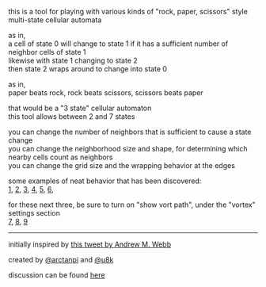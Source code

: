 this is a tool for playing with various kinds of "rock, paper, scissors" style multi-state cellular automata

as in,<br>
a cell of state 0 will change to state 1 if it has a sufficient number of neighbor cells of state 1<br>
likewise with state 1 changing to state 2<br>
then state 2 wraps around to change into state 0

as in,<br>
paper beats rock, rock beats scissors, scissors beats paper

that would be a "3 state" cellular automaton<br>
this tool allows between 2 and 7 states

you can change the number of neighbors that is sufficient to cause a state change<br>
you can change the neighborhood size and shape, for determining which nearby cells count as neighbors<br>
you can change the grid size and the wrapping behavior at the edges

some examples of neat behavior that has been discovered:<br>
[1](https://u8k.github.io/rps/#50x50.3.3.8.ɅɭȟʓϫʯΆǻћɢĆқХӖɺɅΆЗҐȟʓŠȦ¿ӖʖƇΆƿɕӅƇëĀʊΆԒԆɝʓˠӅʓĆΆԆӖХķɝʓҐǻԆŠȦɌŠȦҐƿԆɕӅɔԆΆҐԒԆԆɝϫɕɌΆћԆėӖϔɕΆΆћԆɌàȟʖʯΆћԆɕΆΆХӖћϰԆԆŭΆȦƻâƽԆԆɭΆȟϫɰɅԆʊʓĆΆʓʷ¿Ԇʊʓ¿ΆȦԡҐɅɢʓҐΆȦʓϕћʷʓҐΆȦʓʓĆƿʓҐΆӅХʊҐɅʊҐΆȟХηϕћɢϕΆʇХԆҞ¿ηʓĆΆϔԆʷƇƿʊҐΆӅɔɅʊԒɢϕΆȟʖћ˱ķηʓĆΆХӖƽɌԆʊҐΆϔɌЃʖԆɢϕΆӅƻӅХԆηʓĆɇϫɝʓʃƽʊҐΆȦŠȦϫћɢʓΆȟʖɇʓҐЗʓƇΆϔɌӅϕԒҞʓ¿ӅƻΆқĆʷрϕΆХӖɇ¿ƿϫҞĆȦɕΆΆɅѴԆƇɇϫӖĆћɢԆҞΆϔɕĘΆʷҕηҐȟʖɢαΒʓɅɭΆźԆƇқʓ¿ʷ¿ӅϫʊʓʓҐƽƇɇʓȹʓʓҐɅɢĆӅʓʓʓ¿ћηҐɇʓʓʓƇΆƽҞΆʓʓʓʓ¿Ʌʷ¿ʓΒʓʓʓћԆƇʓʖɢʓҞ¿ƽɭқʖԆԆԆϕћɢԨʖԆԆԆɢĆҴʓʖŠƽԆԆƇȟʓХŠћԆþҞɇʓźŠΆƿԑ), 
[2](https://u8k.github.io/rps/#50x50.4.3.8.УҚʹƸҭŪіȈ¢ѸěÛäԧÛʸȥžӏɌȋɶȫ˱ɕƴԆȋøκŅǄϰŸηһɝӧɲΙěʺ˱ǛɊӧјхһþ˻˱ǯҔƽжҚɚρȈԆкβΤĩӧʊƫōʡłł¢ĶȲ§ĄͶĄɋϚȻǊΟˮʉƽȊөŭʡʺɶȫ³ɕПѧωǖԉԌțȣɭφǙԌʴıұҏϊϚΔûԅļуǫѽœĄТɲŽοħĔԥԅԥωѧɚ³ƌͲѴЂűŃ˪ҞˮӳŃοȥÂÚһ®ťЈʒƽɋɋőТǲ˅ɰǩ˱ϸ˻ȋƙ§ŸıЯɲӳϯƸħӖϯϢƒґǕĄǈǉβǏˬЮˀКäЪǫΤӳåԑĜ˪ǖ÷ř˨ѣҏѫʹāΙвβʡвûϡӶƖϐþөıǄҭȴĻŅȻąϘŅřͲЯΜѼӯäϛÛěțУƸѧǊȥӚЂąǻѣϭӸʒɶǉͶӶ˻ӠԃʹıǽɊЬīΜҭјЗÛϸȚɕǰʠȥԈ˱ΜʒϥɫƒťɃʸɲÂеļȸӠāƒ˅ļ;ǄąϐˇήЀËʸɃѼĔÂŭЀþѼȥԥǛœήϥŽӷɯǥɝ¢ȚűρӠӯϚ³ĜɋȋͶɃТѫЉвħ˅ԑÛīȀʺԥŅȎƸϵűΊϥǏĥаѾеǿѽοǄЮɯƖ˅ͲÛĩƴǰäͶϡӋ˪ӠӶϊʺІϿϚϡΟϘƽЮķϰűϣԑԑӠкƙϭρʝŸŸжǕąуѸϘӚīІǯĖχłϭäҭŻԅЉΔϡͶϢӶǫǾϥžǏʹе;ˀǊԥĉӏԅѵāþǫхĻͺɌƟԧϥĩʉ³ȸȀґТөΟɶӳʺȚҚˬĶƌĥȎϚǫΟˬɫǊʹǉΤǭäЀǽƸÚƫЄå®ӏЈǊԉϢһĻӠ˱ЗɆƫԧέӋʒțŠɢοķȋËˀЉјκӳʡөǥžɝφβȸѣωÛȣѾǥåǯԅǔӋͶŅˬНȚ˱ʹ˨ĩ®ȲТјǙѧȣуΩϛƙǔȊґĄɢĚȈІɶȫһѽіʝůʠҗΙκοɊûѼǾφʸ£ΜіłηҗΔǔʺůʺļаǰӖǸӚǄТϿïƒɶƒÚÚηηѻУė˱Ǜɬ),
[3](https://u8k.github.io/rps/#50x50.4.3.4.ǸǿӳΔƌϡ˨еƙѫŰУĄʺŪКɠҞΧȎΪïϰǻΪϣοȲιĖɫ®ӯіөΧěɆǩÛΤƌǕжɚǫ˅ПŸԑѫЗ˾ӳѴΤðøǖήɰΊԅϵƌäҗėԧīıѵƸЉɫ˅ɕŐțǲʊɆþͶʻЀͺɋȋʉɕȎұĥɭϘѣұŸÂҚҭɠБӯŭϘ˻¢ˎǏʹκħŭϥЮł;Ɵ˅җ¡ȚȊКƸǥɲƌЈΧžė˪ʒĖηӋҞЀ˪Яˬ˻ЉůПʠΔėЗΤǰϛЈǉǏͶƸұɃϥðΙœƴϢҔʻǥƌǛөѻțϚťҚήϚʊʹȲʡЀþҔѣėʝҭĉɋðĥĉʠϿɌΟŸӏұЯǭіǄŽѸηīƒІƖґĄНŐǽΧϣʻħКҔкЉΟΎĚ®вҚŸ®еĮƸƴŅЉřԅķąÚėąοȊǈˀțɢķӳǭɋҚœȸŪΩУКȋļϛұуÂǽǿïɋѧʹþŪɫеφŽЪ§ȊЪЈĔƕĔÛӳКɋ®¢ЉѫŰĄуȚƟžȈкÚΎŐϵɠȊŰаřѫĥĥӧÚþȻʠɕжԉʸІέøӶȥǏϵɭҭʡȣφӳžοŃԌУһҚōЉ˅χʒŽ¢ŠÄΩåËʴԥΝЀļԉɕБļϭþɶĄħж˨ĻÄԧőǈʴɭЮԥʠķƌЗɫøʡǸłԌҔˉɝӋɰǾ§ȥҔηʝήϡҞЮӖЪұÄЯͺԉкșƌōƕŐťɌωҚԈΟϢƽǖțäѵÛʺƕӶ¢ǰԆȥЂѻԥκΪǯеԧǸɰЯȴƖЮʴȲȈϐɬӖӶБϢˬјűˇǥˬķ;ǾʡχɝӏеËϿЈηƫǉТԧ÷ƙѼЈϡԆǽɌǻҔʊΧӷͶПƫұБǲԉҏȊɊ΄ǄĄѸеБûԈΜĥÛʠβƫțˉҗȊ;ϣԆʒҞƒуȎșԅΎąƕˎӯǾĉȣӷωϸƖЬķƽʷˉǖœƸΎПχʒŃǲԑԌǔѣŐʝșĻǕѴѣ÷ґкѾ˪ėΝłțīԧˇěɃƒ;ƸуɲȫϐțǊТƕ§ѾøѧǔǩѽΧǊřЯԈω³ÛžĩŰƴ£ǰѻԈ),
[4](https://u8k.github.io/rps/#20x20.3.3.8.ʓʓʓʓʓʓʓʓʓʓʓʓʓʓʓʓʓʓʓʓʓʓʓʓԆԆʓʖԒҞХʯϐʓɣɥʓʓӻʓʓʓʓʓʓʓʓʓʓʓʓʓʓʓʓʓʓʓʓʓʓʓʓʓʓʓХ),
[5](https://u8k.github.io/rps/#20x20.4.2.8.ЂЂЂЄЂɬɊЂĜЂɬɊЂԈЂЂЂЂЂЂЂЂЂЂЂЂȋұЂԈЂɭǖЂĜЂӏЂЂЄЂӏЂЂЂЂɭǖЂԈЂȋұЂĜЂЂЂЂЄЂЂЂЂЂŸЂɬӶɊЗЂɬӶɊѴЂЂЂЂЂЂιЂЂЂЂĶȋұЂЂϯȋұЂЂЂЂЂ),
[6](https://u8k.github.io/rps/#10x10.3.2.8.ʓʓĎʓƛʓźɭϟӿʓʓƣʓϿʓХ),

for these next three, be sure to turn on "show vort path", under the "vortex" settings section<br>
[7](https://u8k.github.io/rps/#60x60.3.3.8.ΆқĆɅɢϫɌȟϕΆΆʓĆɅʷϫɌȦʓĆȟʓҐԒʷϫɌқʓҐȦʓϕԒηϫɌĀʊҐȦʓʓћԆԆɌϫɢƇқʓʓͻԆԆɌϫʷƇқΒʓ¿ԆԆɌҐηϕʓԆʊҐԆԆɌΆηʓźԆɢҐƽԆŠΆƽʓХԆɢƇƽɕŠΆԆʓХԆʷƇƿɌƚΆԆʓϫжηϕƿʯΆћηʓϫћԆϕʜΆћжηʓϫΆԆʊʜΆΆԆʷƇĀΆԆҞΆΆΆԆʷƇқĆƽʷĆɇ¿ƽҞҐȦĆɕηĆӅƇƽʊҐȟĆɌØ¿ȦƇƿʓ¿ΆΆʯɅ¿ȦϕЗʓĆΆˠΆĨҐқĬϐʓΆΆƚȟʖŭқʃɢϕΆԆɕȟɔƇқԆɢҐԒԆŠӅʖҐȦɔҞĆƿԆŠӅрҐȦɔϕΆԆԆɌӅʓ¿ӅрҐԒԆԆŠȟʓԗȟʓĆƿԆԆŠȟʓ¤ʯϕΆԆԆХɕɇʓɅɌˣԒԆηХɕΆΘɅɕΆԒԆɢХԆΆΆƿɕΆΆԆҞХԆΆΆƽŠΆΆԆҞϫԆӖΆƽɌɺΆƽҞɔԆӖʁɅɌʓĆƽҞԆԆΆқћҗʓ¿ƿԆԆŠɇʓ¿øʓ¿ƿԆԆӖӅРҐȟʓҐɅԆԆΆқηƇӅРҐƿԆŠɇХηƇӅʷҐƿԆӖӅϫԆϕȦη¿ƽԆΆқϫØϕȺʷ¿īΆΆʓ϶ӕϕӅϭΆʇΆɇʓƻқƇȟɌћΆΆȟʓŠȦƇȟʃɅɇ¿ӅźɕȦҐɇɔƽɇƇӅХɕȟĆɇʖɕɇϕȦʖԆΆΆΆХԆΆɰȦʖԆΆΆɿźԆΆɢʓɔԑʯΆɿқԆʯɢʓɔʯΆћŠқɔԑɢʓԆΆīɅŠȦʖԆҞʓԆΆƿƽɕȦϫԆҞʓɕΆƿԆɕӅϫԆʊʓɔΆɅԆԆӅźԆʓқɔӅɅԆԆȟʓπϕȦʖɢɅԆԆɝʓʓϕȦϫɢɅԆԆʯʓʓƇӅźɰɅɢɔӖқʓƇӅʓϕɅɢʖӖӅʓ¿ɇʓƇɅɢʖɌɇʓΆΆқ¿ɅɢϫɌɇϕΆ),
[8](https://u8k.github.io/rps/#50x50.3.3.8.ҐɅԆԆėӖɅԆϕћԆԆԆӖΆƽʷ¿ƽԆԆӖΆћԆ®ɅԆԆӖΆΆɅɢĆԆԆӖΆҐΆƽҐƿԆӖȟʓĆћҞΆΆΆȟʓϕΆЗ¿ΆΆȟʓʓҐԒɭΆΆȟʓΒʓĆϐĆΆȟʓʖɢƇɅƇΆȟʓʖԆʊĆɢΆȟʓХԆʷҐØҐȟʓźԆԆʊћɰȟʓɢԆėɢ¿ϐԙʓԆԆʯƿϕԒʊʓԆԆɌћҞĆɢʓԆԆŠΆЗƇɅʓԆϰԆ¢ԒʊͻҞʖӖɅҭ¿ʷҐØϫӖΆԆɰɅʓԒѴɌΆɅɢͻɢͻɢŠȟͻηҐЗҐЗʖȟƇƿϕɅ®ƿϫɝʓԒҞԒҞԒӯɌқ¿ʷ¿ʷȡɢŠȦɌЗҐЗҐЗʖȟ϶ƿɭɅɭƿХӖХԆҞԒҞԒҞƻӅɔʷ¿ʷȡɢϫɝϫʷҐЗҐЗʓŠȦπϕɅɭƿʓʖȟʓʓԒҞԒҞźɌқʓΆʷ¿ɢӻƻɇʓΆЗҐЗҐХӖӅΆƿɭɅƇȦɕΆΆƿҞԒҞɇϫɌΆƿʷ¿ɢĆϔԆʯƿʷҐЗҐȟϫɕƿʷϕɅƇΆʓɔԆʷʓԒҞΆӅźԆʷʓΆʷĆΆқϫʷʓΆЗҐ²ɇʓπʓΆƿ®ћʯӅʓʓΆƿҞΆǻΆқʓΆƿʷĆɅɌɇʓΆƿʷҐћԆʯӅΆƿʷϕΆƽɕΆΆƿηʓĆɅԆɌΆƿԆҞƇћԆԆʯƿɅԆХ),
[9](https://u8k.github.io/rps/#50x50.3.3.8.ʓĆɅʷʓȟԆΆʓĆɅԆʓĆϫŠΆĆɅԆʓ¿ӅɔӖΆɅԆʓҐɇźԆΆɅԆʓƇΆȦϫԆɅԆʓϕΆΆʓɔԆԆʓϕΆΆȟźԆԆʓϕΆΆΆȦġԆʓϕΆɅɌɇʓϫʓϕΆɅŠɇʓʓʓϕΆɅԆɇʓȦʓϕΆɅжɝʓ¿ȦϕΆɅɌΆқϕΆϕΆɅŠΆȦπĆʛΆɅԆʯȟʖҐΆΆɅԆʷαϫʯΆΆɅԆԆŭϔɌԒŠɅԆԆҞȦɕћԆжηʓɢŶʖӖԒԆηʓʓņϫŠΆƿԆʓʓƇϔɕΆћԆʊʓʓȦƻΆΆƿɢʓʓŶϫʯΕԒηʓʓαźӖʓ¿ƽʊʓĆқʃʓƇɅɢʓĆȦҕȦʊĆԆʓҐȟХœʷҐƿҞϕΆʓҗɔϕћηʓĆȦʃҕқΆƽʊҐɇҕҝœĆԒʷƇΆĀœӖҐΆԆʓΆȟϭȓȦΆƽʊĆīҕҝœҐɅɢҐƿȺøƅϕԒʷƇɅϭȓЃҞĆԆʓћɕҝœʷ¿ƽʊĆԆøɣԡƇɅɢҐƿŠЃȦϕԒʷƇɅԆœӖʓΆԆʓћԆɌ϶ȟĆƽʊĆԆԆ˂ʯΆƿɢҐƿҞҗƻΆƿʷƇɅɢ϶ĀɌƿԆʓћʷźϘԆėԆʊĆηʓʃХԆԆʊҐƿʊХӅʖԆʊƇɅҞʓɌʓԆʊϕћʷʓҕȟХʊϕΆηʓźӖȦʓϕΆƽʊņʖΆХ)

----

initially inspired by [this tweet by Andrew M. Webb](https://twitter.com/AndrewM_Webb/status/1236274167437197320)

created by [@arctanpi](https://lewismcombes.github.io/) and [@u8k](https://www.schlaugh.com/u8k)

discussion can be found [here](https://www.schlaugh.com/~tagged/rps)

